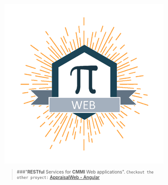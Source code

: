 ![alt text](https://raw.githubusercontent.com/ArekkuusuJerii/AppraisalAPI/master/appraisal.png "Logo Title Text 1")
>###"**RESTful** Services for **CMMI** Web applications".
`Checkout the other proyect:` [AppraisalWeb - Angular](https://github.com/ArekkuusuJerii/AppraisalWeb)